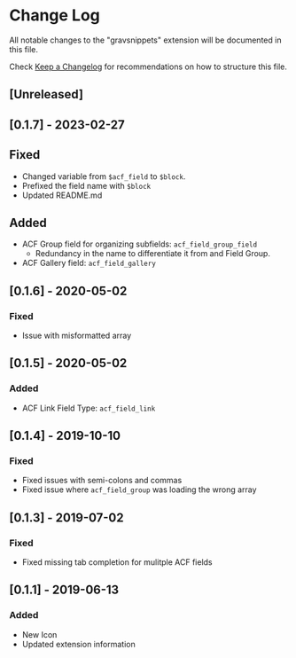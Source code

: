# Change Log

All notable changes to the "gravsnippets" extension will be documented in this file.

Check [Keep a Changelog](http://keepachangelog.com/) for recommendations on how to structure this file.

## [Unreleased]

## [0.1.7] - 2023-02-27

## Fixed

- Changed variable from `$acf_field` to `$block`.
- Prefixed the field name with  `$block`
- Updated README.md

## Added

- ACF Group field for organizing subfields: `acf_field_group_field`
    - Redundancy in the name to differentiate it from and Field Group.
- ACF Gallery field: `acf_field_gallery`

## [0.1.6] - 2020-05-02

### Fixed

- Issue with misformatted array

## [0.1.5] - 2020-05-02

### Added

- ACF Link Field Type: `acf_field_link`

## [0.1.4] - 2019-10-10

### Fixed

- Fixed issues with semi-colons and commas
- Fixed issue where `acf_field_group` was loading the wrong array

## [0.1.3] - 2019-07-02

### Fixed

- Fixed missing tab completion for mulitple ACF fields

## [0.1.1] - 2019-06-13

### Added

- New Icon
- Updated extension information
